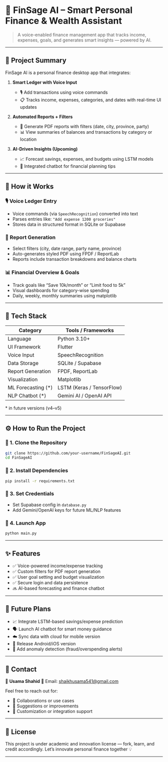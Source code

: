 # 💸 FinSage AI – Smart Personal Finance & Wealth Assistant

> A voice-enabled finance management app that tracks income, expenses, goals, and generates smart insights — powered by AI.

---

## 📌 Project Summary

FinSage AI is a personal finance desktop app that integrates:

1. **Smart Ledger with Voice Input**

   * 🎙️ Add transactions using voice commands
   * 📋 Tracks income, expenses, categories, and dates with real-time UI updates

2. **Automated Reports + Filters**

   * 🧾 Generate PDF reports with filters (date, city, province, party)
   * 📊 View summaries of balances and transactions by category or location

3. **AI-Driven Insights (Upcoming)**

   * 📈 Forecast savings, expenses, and budgets using LSTM models
   * 🤖 Integrated chatbot for financial planning tips

---

## 🧠 How it Works

### 🎙️ Voice Ledger Entry

* Voice commands (via `SpeechRecognition`) converted into text
* Parses entries like: `"Add expense 1200 groceries"`
* Stores data in structured format in SQLite or Supabase

### 🧾 Report Generation

* Select filters (city, date range, party name, province)
* Auto-generates styled PDF using FPDF / ReportLab
* Reports include transaction breakdowns and balance charts

### 📊 Financial Overview & Goals

* Track goals like “Save 10k/month” or “Limit food to 5k”
* Visual dashboards for category-wise spending
* Daily, weekly, monthly summaries using matplotlib

---

## 🧰 Tech Stack

| Category            | Tools / Frameworks        |
| ------------------- | ------------------------- |
| Language            | Python 3.10+              |
| UI Framework        | Flutter             |
| Voice Input         | SpeechRecognition         |
| Data Storage        | SQLite / Supabase         |
| Report Generation   | FPDF, ReportLab           |
| Visualization       | Matplotlib                |
| ML Forecasting (\*) | LSTM (Keras / TensorFlow) |
| NLP Chatbot (\*)    | Gemini AI / OpenAI API    |

\* in future versions (v4–v5)

---

## ⚙️ How to Run the Project

### 🔧 1. Clone the Repository

```bash
git clone https://github.com/your-username/FinSageAI.git
cd FinSageAI
```

### 🔧 2. Install Dependencies

```bash
pip install -r requirements.txt
```

### 🔧 3. Set Credentials

* Set Supabase config in `database.py`
* Add Gemini/OpenAI keys for future ML/NLP features

### 🚀 4. Launch App

```bash
python main.py
```

---

## ✨ Features

* ✅ Voice-powered income/expense tracking
* ✅ Custom filters for PDF report generation
* ✅ User goal setting and budget visualization
* ✅ Secure login and data persistence
* 🔜 AI-based forecasting and finance chatbot

---

## 🔮 Future Plans

* 📈 Integrate LSTM-based savings/expense prediction
* 🗣️ Launch AI chatbot for smart money guidance
* ☁️ Sync data with cloud for mobile version
* 📱 Release Android/iOS version
* 🧠 Add anomaly detection (fraud/overspending alerts)

---

## 📩 Contact

👤 **Usama Shahid**
📧 Email: [shaikhusama541@gmail.com](mailto:shaikhusama541@gmail.com)

Feel free to reach out for:

* 🤝 Collaborations or use cases
* 💬 Suggestions or improvements
* 🧪 Customization or integration support

---

## 📜 License

This project is under academic and innovation license — fork, learn, and credit accordingly. Let’s innovate personal finance together 💡

---

